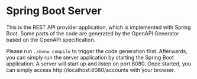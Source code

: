 # Spring Boot Server

This is the REST API provider application, which is implemented with Spring Boot.
Some parts of the code are generated by the OpenAPI Generator based on the OpenAPI specification.

Please run `./mvnw compile` to trigger the code generation first.
Afterwards, you can simply run the server application by starting the Spring Boot application.
A server will start up and listen on port 8080.
Once started, you can simply access http://localhost:8080/accounts with your browser.
